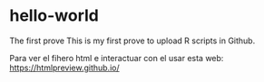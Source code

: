 # hello-world
The first prove
This is my first prove to upload R scripts in Github.

Para ver el fihero html e interactuar con el usar esta web:
https://htmlpreview.github.io/

